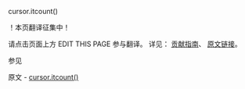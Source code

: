  cursor.itcount()

 ！本页翻译征集中！

请点击页面上方 EDIT THIS PAGE 参与翻译。
详见：
[贡献指南]( https://github.com/JinMuInfo/MongoDB-Manual-zh/blob/master/CONTRIBUTING.md )、
[原文链接](  https://docs.mongodb.com/manual/reference/method/cursor.itcount/  )。

 参见

原文 - [cursor.itcount()]( https://docs.mongodb.com/manual/reference/method/cursor.itcount/ )

